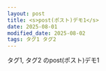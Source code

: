 ```yaml
---
layout: post
title: <s>post(ポスト)デモ1</s>
date: 2025-08-01
modified_date: 2025-08-02
tags: タグ1 タグ2
---
```


タグ1, タグ2 のpost(ポスト)デモ1
